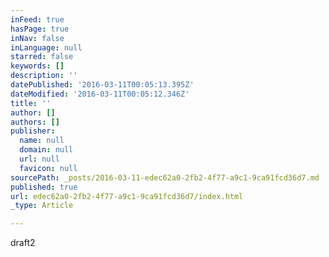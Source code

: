 ```yaml
---
inFeed: true
hasPage: true
inNav: false
inLanguage: null
starred: false
keywords: []
description: ''
datePublished: '2016-03-11T00:05:13.395Z'
dateModified: '2016-03-11T00:05:12.346Z'
title: ''
author: []
authors: []
publisher:
  name: null
  domain: null
  url: null
  favicon: null
sourcePath: _posts/2016-03-11-edec62a0-2fb2-4f77-a9c1-9ca91fcd36d7.md
published: true
url: edec62a0-2fb2-4f77-a9c1-9ca91fcd36d7/index.html
_type: Article

---
```

draft2